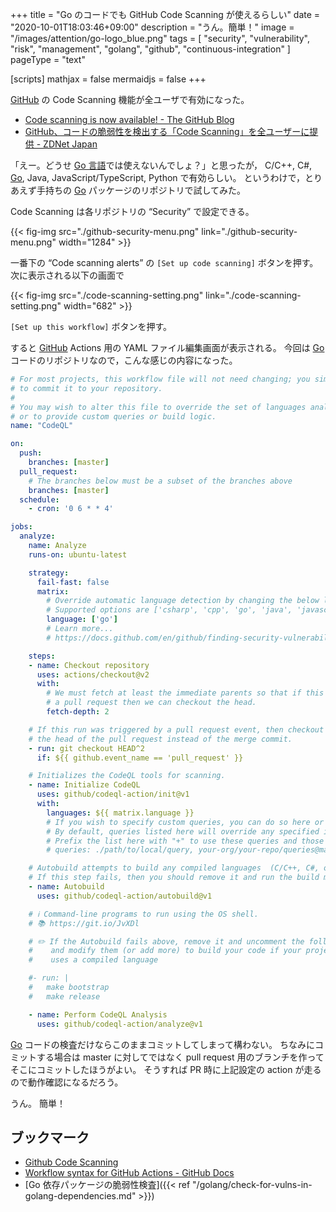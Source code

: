 +++
title = "Go のコードでも GitHub Code Scanning が使えるらしい"
date =  "2020-10-01T18:03:46+09:00"
description = "うん。簡単！"
image = "/images/attention/go-logo_blue.png"
tags = [ "security", "vulnerability", "risk", "management", "golang", "github", "continuous-integration" ]
pageType = "text"

[scripts]
  mathjax = false
  mermaidjs = false
+++

[GitHub] の Code Scanning 機能が全ユーザで有効になった。

- [Code scanning is now available! - The GitHub Blog](https://github.blog/2020-09-30-code-scanning-is-now-available/)
- [GitHub、コードの脆弱性を検出する「Code Scanning」を全ユーザーに提供 - ZDNet Japan](https://japan.zdnet.com/article/35160321/)

「えー。どうせ [Go 言語][Go]では使えないんでしょ？」と思ったが， C/C++, C#, [Go], Java, JavaScript/TypeScript, Python で有効らしい。
というわけで，とりあえず手持ちの [Go] パッケージのリポジトリで試してみた。

Code Scanning は各リポジトリの “Security” で設定できる。

{{< fig-img src="./github-security-menu.png" link="./github-security-menu.png" width="1284" >}}

一番下の “Code scanning alerts” の `[Set up code scanning]` ボタンを押す。
次に表示される以下の画面で

{{< fig-img src="./code-scanning-setting.png" link="./code-scanning-setting.png" width="682" >}}

`[Set up this workflow]` ボタンを押す。

すると [GitHub] Actions 用の YAML ファイル編集画面が表示される。
今回は [Go] コードのリポジトリなので，こんな感じの内容になった。

```yaml
# For most projects, this workflow file will not need changing; you simply need
# to commit it to your repository.
#
# You may wish to alter this file to override the set of languages analyzed,
# or to provide custom queries or build logic.
name: "CodeQL"

on:
  push:
    branches: [master]
  pull_request:
    # The branches below must be a subset of the branches above
    branches: [master]
  schedule:
    - cron: '0 6 * * 4'

jobs:
  analyze:
    name: Analyze
    runs-on: ubuntu-latest

    strategy:
      fail-fast: false
      matrix:
        # Override automatic language detection by changing the below list
        # Supported options are ['csharp', 'cpp', 'go', 'java', 'javascript', 'python']
        language: ['go']
        # Learn more...
        # https://docs.github.com/en/github/finding-security-vulnerabilities-and-errors-in-your-code/configuring-code-scanning#overriding-automatic-language-detection

    steps:
    - name: Checkout repository
      uses: actions/checkout@v2
      with:
        # We must fetch at least the immediate parents so that if this is
        # a pull request then we can checkout the head.
        fetch-depth: 2

    # If this run was triggered by a pull request event, then checkout
    # the head of the pull request instead of the merge commit.
    - run: git checkout HEAD^2
      if: ${{ github.event_name == 'pull_request' }}

    # Initializes the CodeQL tools for scanning.
    - name: Initialize CodeQL
      uses: github/codeql-action/init@v1
      with:
        languages: ${{ matrix.language }}
        # If you wish to specify custom queries, you can do so here or in a config file.
        # By default, queries listed here will override any specified in a config file. 
        # Prefix the list here with "+" to use these queries and those in the config file.
        # queries: ./path/to/local/query, your-org/your-repo/queries@main

    # Autobuild attempts to build any compiled languages  (C/C++, C#, or Java).
    # If this step fails, then you should remove it and run the build manually (see below)
    - name: Autobuild
      uses: github/codeql-action/autobuild@v1

    # ℹ️ Command-line programs to run using the OS shell.
    # 📚 https://git.io/JvXDl

    # ✏️ If the Autobuild fails above, remove it and uncomment the following three lines
    #    and modify them (or add more) to build your code if your project
    #    uses a compiled language

    #- run: |
    #   make bootstrap
    #   make release

    - name: Perform CodeQL Analysis
      uses: github/codeql-action/analyze@v1
```

[Go] コードの検査だけならこのままコミットしてしまって構わない。
ちなみにコミットする場合は master に対してではなく pull request 用のブランチを作ってそこにコミットしたほうがよい。
そうすれば PR 時に上記設定の action が走るので動作確認になるだろう。

うん。
簡単！

## ブックマーク

- [Github Code Scanning](https://iamninad.com/github-code-scanning/)
- [Workflow syntax for GitHub Actions - GitHub Docs](https://docs.github.com/en/free-pro-team@latest/actions/reference/workflow-syntax-for-github-actions#jobsjob_idstepsrun)
- [Go 依存パッケージの脆弱性検査]({{< ref "/golang/check-for-vulns-in-golang-dependencies.md" >}})

[Go]: https://golang.org/ "The Go Programming Language"
[GitHub]: https://github.com/
